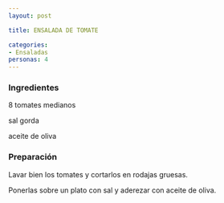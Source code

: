 ```yaml
---
layout: post

title: ENSALADA DE TOMATE

categories:
- Ensaladas
personas: 4 
---
```


<h3>Ingredientes</h3>
8 tomates medianos

sal gorda

aceite de oliva

<h3>Preparación</h3>
Lavar bien los tomates y cortarlos en rodajas gruesas.

Ponerlas sobre un plato con sal y aderezar con aceite de oliva.